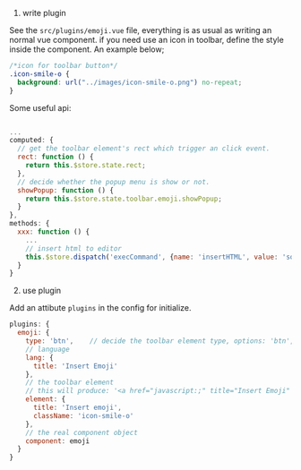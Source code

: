 
1. write plugin

See the `src/plugins/emoji.vue` file, everything is as usual as writing an normal vue component. if you need use an icon in toolbar, define the style inside the component. An example below;
```css
/*icon for toolbar button*/
.icon-smile-o {
  background: url("../images/icon-smile-o.png") no-repeat;
}
```

Some useful api:

```javascript

...
computed: {
  // get the toolbar element's rect which trigger an click event.
  rect: function () {
    return this.$store.state.rect;
  },
  // decide whether the popup menu is show or not.
  showPopup: function () {
    return this.$store.state.toolbar.emoji.showPopup;
  }
},
methods: {
  xxx: function () {
    ...
    // insert html to editor
    this.$store.dispatch('execCommand', {name: 'insertHTML', value: 'some html'});
  }
}
```

2. use plugin

Add an attibute `plugins` in the config for initialize.

```javascript
plugins: {
  emoji: {
    type: 'btn',    // decide the toolbar element type, options: 'btn', 'select'
    // language
    lang: {
      title: 'Insert Emoji'
    },
    // the toolbar element
    // this will produce: '<a href="javascript:;" title="Insert Emoji" unselectable="on"><i class="icon-smile-o"></i></a>',
    element: {
      title: 'Insert emoji',
      className: 'icon-smile-o'
    },
    // the real component object
    component: emoji
  }
}
```